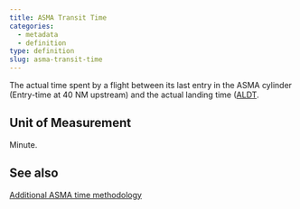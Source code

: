 ```yaml
---
title: ASMA Transit Time
categories:
  - metadata
  - definition
type: definition
slug: asma-transit-time
---
```

The actual time spent by a flight between its last entry in the ASMA cylinder (Entry-time at 40 NM upstream) and the actual landing time ([ALDT](/reference/acronym/aldt/).

## Unit of Measurement
Minute.

## See also

[Additional ASMA time methodology](/reference/methodology/unimpeded-asma-time/)

